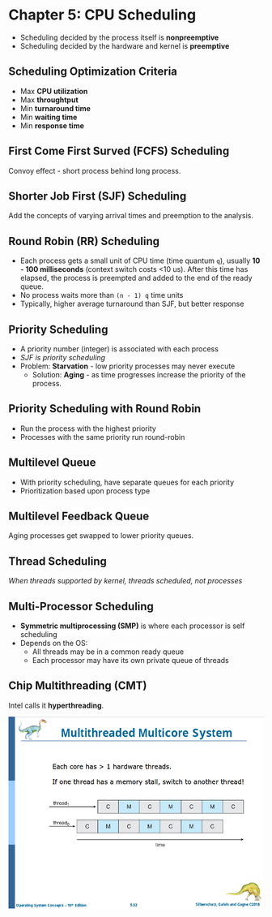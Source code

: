 # Chapter 5: CPU Scheduling

- Scheduling decided by the process itself is **nonpreemptive**
- Scheduling decided by the hardware and kernel is **preemptive**

## Scheduling Optimization Criteria

- Max **CPU utilization**
- Max **throughtput**
- Min **turnaround time**
- Min **waiting time**
- Min **response time**

## First Come First Surved (FCFS) Scheduling

Convoy effect - short process behind long process.

## Shorter Job First (SJF) Scheduling

Add the concepts of varying arrival times and preemption to the analysis.

## Round Robin (RR) Scheduling

- Each process gets a small unit of CPU time (time quantum `q`), usually **10 - 100 milliseconds** (context switch costs <10 us).  After this time has elapsed, the process is preempted and added to the end of the ready queue.
- No process waits more than `(n - 1) q` time units
- Typically, higher average turnaround than SJF, but better response

## Priority Scheduling

- A priority number (integer) is associated with each process
- _SJF is priority scheduling_
- Problem: **Starvation** - low priority processes may never execute
  - Solution: **Aging** - as time progresses increase the priority of the process.

## Priority Scheduling with Round Robin

- Run the process with the highest priority
- Processes with the same priority run round-robin

## Multilevel Queue

- With priority scheduling, have separate queues for each priority
- Prioritization based upon process type

## Multilevel Feedback Queue

Aging processes get swapped to lower priority queues.

## Thread Scheduling

_When threads supported by kernel, threads scheduled, not processes_

## Multi-Processor Scheduling

- **Symmetric multiprocessing (SMP)** is where each processor is self scheduling
- Depends on the OS:
  - All threads may be in a common ready queue
  - Each processor may have its own private queue of threads

## Chip Multithreading (CMT)

Intel calls it **hyperthreading**.

![Hyperthreading](./img/hyperthreading.png)
